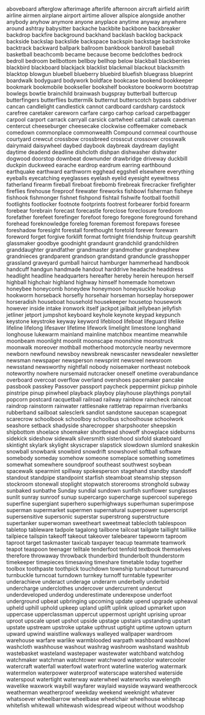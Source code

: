 aboveboard
afterglow
afterimage
afterlife
afternoon
aircraft
airfield
airlift
airline
airmen
airplane
airport
airtime
allover
allspice
alongside
another
anybody
anyhow
anymore
anyone
anyplace
anytime
anyway
anywhere
around
ashtray
babysitter
backache
backbite
backbone
backbreaker
backdrop
backfire
background
backhand
backlash
backlog
backpack
backside
backslap
backslide
backspace
backspin
backstage
backstroke
backtrack
backward
ballpark
ballroom
bankbook
bankroll
baseball
basketball
beachcomb
became
because
become
bedclothes
bedrock
bedroll
bedroom
bellbottom
bellboy
bellhop
below
blackball
blackberries
blackbird
blackboard
blackjack
blacklist
blackmail
blackout
blacksmith
blacktop
blowgun
bluebell
blueberry
bluebird
bluefish
bluegrass
blueprint
boardwalk
bodyguard
bodywork
boldface
bookcase
bookend
bookkeeper
bookmark
bookmobile
bookseller
bookshelf
bookstore
bookworm
bootstrap
bowlegs
bowtie
brainchild
brainwash
bugspray
butterball
buttercup
butterfingers
butterflies
buttermilk
butternut
butterscotch
bypass
cabdriver
cancan
candlelight
candlestick
cannot
cardboard
cardsharp
cardstock
carefree
caretaker
careworn
carfare
cargo
carhop
carload
carpetbagger
carpool
carport
carrack
carryall
carsick
cartwheel
cattail
catwalk
caveman
centercut
cheeseburger
cheesecake
clockwise
coffeemaker
comeback
comedown
commonplace
commonwealth
Compound
cornmeal
courthouse
courtyard
crewcut
crossbow
crossbreed
crosscut
crossover
crosswalk
dairymaid
daisywheel
daybed
daybook
daybreak
daydream
daylight
daytime
deadend
deadline
dishcloth
dishpan
dishwasher
dishwater
dogwood
doorstop
downbeat
downunder
drawbridge
driveway
duckbill
duckpin
duckweed
earache
eardrop
eardrum
earring
earthbound
earthquake
earthward
earthworm
egghead
eggshell
elsewhere
everything
eyeballs
eyecatching
eyeglasses
eyelash
eyelid
eyesight
eyewitness
fatherland
firearm
fireball
fireboat
firebomb
firebreak
firecracker
firefighter
fireflies
firehouse
fireproof
firewater
fireworks
fishbowl
fisherman
fisheye
fishhook
fishmonger
fishnet
fishpond
fishtail
fishwife
football
foothill
footlights
footlocker
footnote
footprints
footrest
forbearer
forbid
forearm
forebear
forebrain
forecast
forecastle
foreclose
foreclosure
foredoom
forefather
forefeet
forefinger
forefoot
forego
foregone
foreground
forehand
forehead
foreknowledge
foreleg
foreman
foremost
forepaws
foresee
foreshadow
foresight
forestall
forethought
foretold
forever
forewarn
foreword
forget
forgive
forklift
format
fortnight
friendship
fruitcup
gearshift
glassmaker
goodbye
goodnight
grandaunt
grandchild
grandchildren
granddaughter
grandfather
grandmaster
grandmother
grandnephew
grandnieces
grandparent
grandson
grandstand
granduncle
grasshopper
grassland
graveyard
gumball
haircut
hamburger
hammerhead
handbook
handcuff
handgun
handmade
handout
harddrive
headache
headdress
headlight
headline
headquarters
hereafter
hereby
herein
hereupon
herself
highball
highchair
highland
highway
himself
homemade
hometown
honeybee
honeycomb
honeydew
honeymoon
honeysuckle
hookup
hookworm
horseback
horsefly
horsehair
horseman
horseplay
horsepower
horseradish
houseboat
household
housekeeper
housetop
housework
however
inside
intake
ironwork
itself
jackpot
jailbait
jellybean
jellyfish
jetliner
jetport
jumpshot
keyboard
keyhole
keynote
keypad
keypunch
keystone
keystroke
keyway
keyword
lifeblood
lifeboat
lifeguard
lifelike
lifeline
lifelong
lifesaver
lifetime
lifework
limelight
limestone
longhand
longhouse
lukewarm
mainland
mainline
matchbox
meantime
meanwhile
moonbeam
moonlight
moonlit
moonscape
moonshine
moonstruck
moonwalk
moreover
mothball
motherhood
motorcycle
nearby
nevermore
newborn
newfound
newsboy
newsbreak
newscaster
newsdealer
newsletter
newsman
newspaper
newsperson
newsprint
newsreel
newsroom
newsstand
newsworthy
nightfall
nobody
noisemaker
northeast
notebook
noteworthy
nowhere
nursemaid
nutcracker
oneself
onetime
overabundance
overboard
overcoat
overflow
overland
overshoes
pacemaker
pancake
passbook
passkey
Passover
passport
paycheck
peppermint
pickup
pinhole
pinstripe
pinup
pinwheel
playback
playboy
playhouse
playthings
ponytail
popcorn
postcard
racquetball
railroad
railway
rainbow
raincheck
raincoat
raindrop
rainstorm
rainwater
rattlesnake
rattletrap
repairman
riverbanks
rubberband
sailboat
salesclerk
sandlot
sandstone
saucepan
scapegoat
scarecrow
schoolbook
schoolboy
schoolbus
schoolhouse
schoolwork
seashore
setback
shadyside
sharecropper
sharpshooter
sheepskin
shipbottom
shoelace
shoemaker
shortbread
showoff
showplace
sideburns
sidekick
sideshow
sidewalk
silversmith
sisterhood
sixfold
skateboard
skintight
skylark
skylight
skyscraper
slapstick
slowdown
slumlord
snakeskin
snowball
snowbank
snowbird
snowdrift
snowshovel
softball
software
somebody
someday
somehow
someone
someplace
something
sometimes
somewhat
somewhere
soundproof
southeast
southwest
soybean
spacewalk
spearmint
spillway
spokesperson
stagehand
standby
standoff
standout
standpipe
standpoint
starfish
steamboat
steamship
stepson
stockroom
stonewall
stoplight
stopwatch
storerooms
stronghold
subway
sunbaked
sunbathe
Sunday
sundial
sundown
sunfish
sunflower
sunglasses
sunlit
sunray
sunroof
sunup
supercargo
supercharge
supercool
superego
superfine
supergiant
superhero
superhighways
superhuman
superimpose
superman
supermarket
supermen
supernatural
superpower
superscript
supersensitive
supersonic
superstar
superstrong
superstructure
supertanker
superwoman
sweetheart
sweetmeat
tablecloth
tablespoon
tabletop
tableware
tadpole
tagalong
tailbone
tailcoat
tailgate
taillight
taillike
tailpiece
tailspin
takeoff
takeout
takeover
talebearer
tapeworm
taproom
taproot
target
taskmaster
taxicab
taxpayer
teacup
teammate
teamwork
teapot
teaspoon
teenager
telltale
tenderfoot
tenfold
textbook
themselves
therefore
throwaway
throwback
thunderbird
thunderbolt
thunderstorm
timekeeper
timepieces
timesaving
timeshare
timetable
today
together
toolbox
toothpaste
toothpick
touchdown
township
turnabout
turnaround
turnbuckle
turncoat
turndown
turnkey
turnoff
turntable
typewriter
underachieve
underact
underage
underarm
underbelly
underbid
undercharge
underclothes
undercover
undercurrent
undercut
underdeveloped
underdog
underestimate
underexpose
underfoot
underground
upbeat
upbringing
upcoming
update
upend
upgrade
upheaval
upheld
uphill
uphold
upkeep
upland
uplift
uplink
upload
upmarket
upon
uppercase
upperclassman
uppercut
uppermost
upright
uprising
uproar
uproot
upscale
upset
upshot
upside
upstage
upstairs
upstanding
upstart
upstate
upstream
upstroke
uptake
upthrust
uptight
uptime
uptown
upturn
upward
upwind
waistline
walkways
walleyed
wallpaper
wardroom
warehouse
warfare
warlike
warmblooded
warpath
washboard
washbowl
washcloth
washhouse
washout
washrag
washroom
washstand
washtub
wastebasket
wasteland
wastepaper
wastewater
watchband
watchdog
watchmaker
watchman
watchtower
watchword
watercolor
watercooler
watercraft
waterfall
waterfowl
waterfront
waterline
waterlog
watermark
watermelon
waterpower
waterproof
waterscape
watershed
waterside
waterspout
watertight
waterway
waterwheel
waterworks
wavelength
wavelike
waxwork
waybill
wayfarer
waylaid
wayside
wayward
weathercock
weatherman
weatherproof
weekday
weekend
weeknight
whatever
whatsoever
wheelbarrow
wheelbase
wheelchair
wheelhouse
whitecap
whitefish
whitewall
whitewash
widespread
wipeout
without
woodshop





































































































































































































































